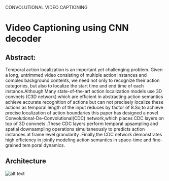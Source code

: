 CONVOLUTIONAL VIDEO CAPTIONING

# Video Captioning using CNN decoder 

## Abstract:
Temporal action localization is an important yet challenging problem. Given a long, untrimmed video consisting of multiple action instances and complex background contents, we need not only to recognize their action categories, but also to localize the start time and end time of each instance.Although Many state-of-the-art action localization models use 3D convnets (C3D network) which are efficient in abstracting action semantics achieve accurate recognition of actions but can not precisely localize  these actions as temporal length of the input reduces by factor of 8.So,to achieve precise localization of action boundaries this paper has designed a novel Convolutional-De-Convolutional(CDC) network,which places CDC layers on top of 3D convnets .These CDC layers perform temporal upsampling and spatial downsampling operations simultaneously to predicts action instances at frame level granularity .Finally,the CDC network demonstrates high efficiency in jointly modeling  action semantics in space-time and fine-grained tem
poral dynamics. 
## Architecture 
![alt text](https://drive.google.com/file/d/11HbiglG296qm08eSpVn8Vem9oXCHMD-K/view?usp=sharing)
